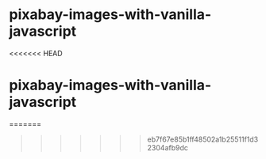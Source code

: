 # pixabay-images-with-vanilla-javascript
<<<<<<< HEAD
# pixabay-images-with-vanilla-javascript
=======
>>>>>>> eb7f67e85b1ff48502a1b25511f1d32304afb9dc

